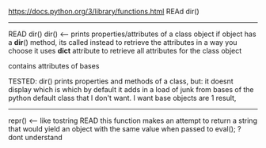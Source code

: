 https://docs.python.org/3/library/functions.html
REAd dir()

___
READ dir()
dir() <-- prints properties/attributes of a class object
if object has a __dir__() method, its called instead to retrieve the attributes in a way you choose
it uses __dict__ attribute to retrieve all attributes for the class object

contains attributes of bases 


TESTED: dir() prints properties and methods of a class, but: 
it doesnt display which is which by default 
it adds in a load of junk from bases of the python default class that I don't want. I want base objects are 1 result, 

___
repr() <-- like tostring
READ
this function makes an attempt to return a string that would yield an object with the same value when passed to eval(); ? dont understand